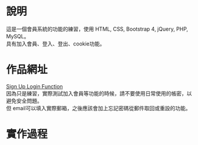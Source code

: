 # 說明
這是一個會員系統的功能的練習，使用 HTML, CSS, Bootstrap 4, jQuery, PHP, MySQL。  
具有加入會員、登入、登出、cookie功能。
# 作品網址
[Sign Up Login Function](http://idontwannarock-com.stackstaging.com/project/login-signup/)    
因為只是練習，實際測試加入會員等功能的時候，請不要使用日常使用的帳密，以避免安全問題。   
但 email可以填入實際郵箱，之後應該會加上忘記密碼從郵件取回或重設的功能。
# 實作過程
